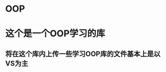 # OOP

 这个是一个OOP学习的库
 =================
 将在这个库内上传一些学习OOP库的文件基本上是以VS为主
 -------------------------------------------
